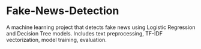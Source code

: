# Fake-News-Detection
A machine learning project that detects fake news using Logistic Regression and Decision Tree models. Includes text preprocessing, TF-IDF vectorization, model training, evaluation. 
